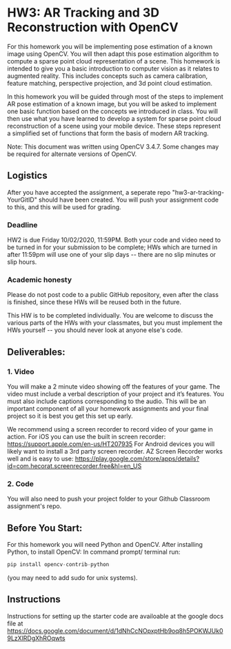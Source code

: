 # HW3: AR Tracking and 3D Reconstruction with OpenCV

For this homework you will be implementing pose estimation of a known image using OpenCV. You will then adapt this pose estimation algorithm to compute a sparse point cloud representation of a scene. This homework is intended to give you a basic introduction to computer vision as it relates to augmented reality. This includes concepts such as camera calibration, feature matching, perspective projection, and 3d point cloud estimation. 

In this homework you will be guided through most of the steps to implement AR pose estimation of a known image, but you will be asked to implement one basic function based on the concepts we introduced in class. You will then use what you have learned to develop a system for sparse point cloud reconstruction of a scene using your mobile device. These steps represent a simplified set of functions that form the basis of modern AR tracking. 

Note: This document was written using OpenCV 3.4.7. Some changes may be required for alternate versions of OpenCV.
 

## Logistics

After you have accepted the assignment, a seperate repo "hw3-ar-tracking-YourGitID" should have been created. You will push your assignment code to this, and this will be used for grading.

### Deadline

HW2 is due Friday 10/02/2020, 11:59PM. Both your code and video need to be turned in for your submission to be complete; HWs which are turned in after 11:59pm will use one of your slip days -- there are no slip minutes or slip hours.

### Academic honesty
Please do not post code to a public GitHub repository, even after the class is finished, since these HWs will be reused both  in the future.

This HW is to be completed individually. You are welcome to discuss the various parts of the HWs with your classmates, but you must implement the HWs yourself -- you should never look at anyone else's code.

## Deliverables:

### 1. Video
You will make a 2 minute video showing off the features of your game. The video must include a verbal description of your project and it’s features. You must also include captions corresponding to the audio. This will be an important component of all your homework assignments and your final project so it is best you get this set up early. 

We recommend using a screen recorder to record video of your game in action. 
For iOS you can use the built in screen recorder: https://support.apple.com/en-us/HT207935 
For Android devices you will likely want to install a 3rd party screen recorder. AZ Screen Recorder works well and is easy to use: https://play.google.com/store/apps/details?id=com.hecorat.screenrecorder.free&hl=en_US 

### 2. Code
You will also need to push your project folder to your Github Classroom assignment's repo.


## Before You Start:


For this homework you will need Python and OpenCV. After installing Python, to install OpenCV: 
In command prompt/ terminal run:

```python
pip install opencv-contrib-python
```

(you may need to add sudo for unix systems). 

## Instructions

Instructions for setting up the starter code are availoable at the google docs file at https://docs.google.com/document/d/1dNhCcNOpxptHb9oq8h5POKWJUk09LzXlRDgXhROqwts



